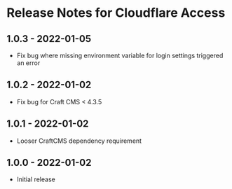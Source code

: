 # Release Notes for Cloudflare Access

## 1.0.3 - 2022-01-05

- Fix bug where missing environment variable for login settings triggered an error

## 1.0.2 - 2022-01-02
 
- Fix bug for Craft CMS < 4.3.5

## 1.0.1 - 2022-01-02
 
- Looser CraftCMS dependency requirement

## 1.0.0 - 2022-01-02

- Initial release
